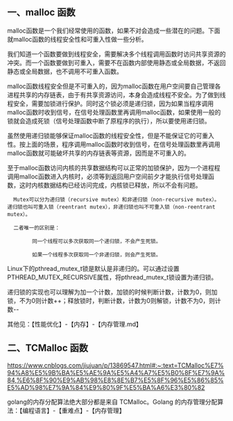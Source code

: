## 一、malloc 函数

malloc函数是一个我们经常使用的函数，如果不对会造成一些潜在的问题。下面就malloc函数的线程安全性和可重入性做一些分析。

 我们知道一个函数要做到线程安全，需要解决多个线程调用函数时访问共享资源的冲突。而一个函数要做到可重入，需要不在函数内部使用静态或全局数据，不返回静态或全局数据，也不调用不可重入函数。

 malloc函数线程安全但是不可重入的，因为malloc函数在用户空间要自己管理各进程共享的内存链表，由于有共享资源访问，本身会造成线程不安全。为了做到线程安全，需要加锁进行保护。同时这个锁必须是递归锁，因为如果当程序调用malloc函数时收到信号，在信号处理函数里再调用malloc函数，如果使用一般的锁就会造成死锁（信号处理函数中断了原程序的执行），所以要使用递归锁。

 虽然使用递归锁能够保证malloc函数的线程安全性，但是不能保证它的可重入性。按上面的场景，程序调用malloc函数时收到信号，在信号处理函数里再调用malloc函数就可能破坏共享的内存链表等资源，因而是不可重入的。

 至于malloc函数访问内核的共享数据结构可以正常的加锁保护，因为一个进程程调用malloc函数进入内核时，必须等到返回用户空间前夕才能执行信号处理函数，这时内核数据结构已经访问完成，内核锁已释放，所以不会有问题。

      Mutex可以分为递归锁（recursive mutex）和非递归锁（non-recursive mutex）。 递归锁也叫可重入锁（reentrant mutex），非递归锁也叫不可重入锁（non-reentrant mutex）。
    
      二者唯一的区别是：
    
            同一个线程可以多次获取同一个递归锁，不会产生死锁。
    
            如果一个线程多次获取同一个非递归锁，则会产生死锁。
Linux下的pthread_mutex_t锁是默认是非递归的。可以通过设置PTHREAD_MUTEX_RECURSIVE属性，将pthread_mutex_t锁设置为递归锁。

递归锁的实现也可以理解为加一个计数，加锁的时候判断计数，计数为0，则加锁，不为0则计数++；释放锁时，判断计数，计数为0则解锁，计数不为0，则计数--

其他见：【性能优化】-【内存】-【内存管理.md】

## 二、TCMalloc 函数

https://www.cnblogs.com/jiujuan/p/13869547.html#:~:text=TCMalloc%E7%94%A8%E5%9B%BA%E5%AE%9A%E5%A4%A7%E5%B0%8F%E7%9A%84,%E6%8F%90%E9%AB%98%E8%8E%B7%E5%8F%96%E5%86%85%E5%AD%98%E7%9A%84%E9%80%9F%E5%BA%A6%E3%80%82

golang的内存分配算法绝大部分都是来自 TCMalloc。Golang 的内存管理分配算法：【编程语言】-【重难点】-【内存管理】

